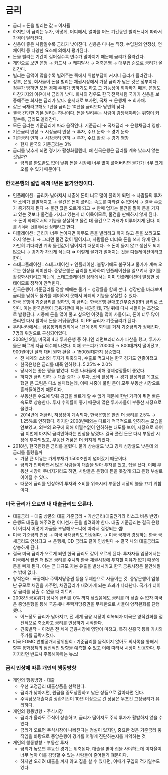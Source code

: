 # 금리

* 금리 = 돈을 빌리는 값 = 이자율
* 하지만 이 금리는 누가, 어떻게, 어디에서, 얼마를 어느 기간동안 빌리느냐에 따라서 가격이 달라진다.
* 신용이 좋은 사람일수록 금리가 낮아진다. 신용은 다니는 직장, 수입원의 안정성, 연체이력 등 다양한 요소에 의해서 평가된다.
* 돈을 빌리는 기간이 길어질수록 변수가 많아지기 때문에 금리가 올라간다.
* 개인으로 보면 은행 → 카드사 → 캐피탈사 → 저축은행 → 대부업 순으로 금리가 올라간다.
* 빌리는 금액이 많을수록 빌려주는 쪽에서 위험부담이 커지니 금리가 올라간다.
* 정부, 은행, 회사들이 돈을 빌리는 채권시장에서 가장 금리가 낮은 것은 정부이다. 정부가 망하면 모든 경제 주체가 망하기도 하고 그 가능성이 희박하기 때문. 은행도 마찬가지의 이유에서 금리가 낮다. 회사의 경우도 한국 전력처럼 국가가 신용을 보증해주는 회사는 금리가 낮다. 순서대로 보자면, 국채 → 은행채 → 회사채.
* 같은 국채라고해도 1년물 금리는 10년물 금리보다 당연히 낮다.
* 결국 간단한 기본 원리는 하나이다. 돈을 빌려주는 사람이 감당해야하는 위험이 커질수록, 금리도 올라간다.
* 모든 금리는 기준금리에 따라 움직인다. 기준금리 → 국채금리 → 은행채금리 영향.
* 기준금리 인상 → 시장금리 인상 → 투자, 수요 둔화 → 경기 둔화
* 기준금리 인하 → 시장금리 인하 → 투자, 수요 활성 → 경기 팽창
  * 현재 한국의 기준금리는 3%
* 금리를 낮추게 되면 경기가 활성화될텐데, 왜 한국은행은 금리를 계속 낮추지 않는 것일까?
  * 금리를 한도끝도 없이 낮춰 돈을 시장에 너무 많이 풀어버리면 물가가 너무 크게 오를 수 있기 때문이다.

###

### 한국은행의 설립 목적 1번은 물가안정이다.

* 인플레이션 : 금리가 낮아져서 시중에 돈이 너무 많이 풀리게 되면 → 사람들의 투자와 소비가 활발해지고 → 물건은 돈이 풀리는 속도를 따라갈 수 없어서 → 결국 수요가 증가하게 된다 → 물건 값은 오르게 되고 → 판매 업자는 물건을 팔아 돈을 가지고 있는 것보다 물건을 가지고 있는게 더 이득이므로, 물건을 판매하지 않게 된다. → 돈이 화폐로서의 기능을 상실하고 물건 대 물건으로 거래가 이루어지게 된다. 이를 `하이퍼 인플레이션` 상태라고 한다.
* 디플레이션 : 금리가 너무 높아지면 아무도 돈을 빌리려고 하지 않고 돈을 쓰려고도 하지 않는다. → 그러면 물건 값이 떨어지고, 사람들은 더더욱 돈을 쓰지 않게 된다. 가만히 기다리면 계속 물건값이 떨어지기 때문이다. → 돈이 돌지 않고 생산도 되지 않으니 → 경기가 차갑게 식는다 ⇒ 이렇게 물가가 떨어지는 것을 디플레이션이라고 한다.
* 스태그플레이션 : 스테그네이션 + 인플레이션. 불황기에도 불구하고 물가가 계속 오르는 현상을 의미한다. 중앙은행은 금리를 인하하여 인플레이션을 일으켜서 경기를 활성화시키려고 하는데, 스테그플레이션 상태에서는 이미 인플레이션이 발생한 상태이므로 정책이 안먹힌다.
* 한국은행이 기준금리를 정할 때에는 물가 + 성장률을 함께 본다. 성장만을 바라보며 금리를 낮춰도 물가를 제어하지 못해서 화폐의 기능을 상실할 수 있다.
* 한국 은행이 기준금리를 정하면, 이 금리는 한국은행 환매조건부증권(RP) 금리로 쓰인다. 이는 한국은행이 금융기관에 파는 채권인데, 7일 뒤에 다시 사들이는 조건으로 발행된다. 시중에 돈을 많이 풀고 싶으면 이것을 많이 사들이고, 돈이 너무 많이 풀리면 다시 팔아서 돈을 거둬들인다. 이 RP 금리가 기준금리가 된다.
* 우리나라에서는 금융통화위원회에서 1년에 8회 회의를 거쳐 기준금리가 정해진다. 7명의 위원으로 구성되어있다.
* 2008년 9월, 미국의 4대 투자은행 중 하나인 리먼브라더스가 파산을 했고, 투자자들은 빠르게 자금 회수에 나섰다. 이때 코스피가 2000대 → 800대까지 떨어졌고, 900원이던 달러 대비 원화 환율 → 1500원대까지 상승했다.
  * 전 세계의 소비와 투자가 위축되자, 수출로 먹고사는 한국 경기도 안좋아졌고
  * 한국은행은 금리를 대폭 인하했다. 5.25%→ 2.0%
  * 당시에는 좋은 평을 받았다. 다른 나라들에 비해 경제성장률이 좋았다.
  * 하지만 금리 인하 → 대출 증가 → 투자, 소비 활성화 → 경기 활성화를 목표로 했던 큰 그림은 다소 실패했는데, 이때 시중에 풀린 돈이 모두 부동산 시장으로 흘러들어갔기 때문이다.
  * 부동산은 수요에 맞춰 공급을 빠르게 할 수 없기 때문에 한번 가격이 뛰면 빠른 속도로 상승한다. 투자 수익률이 좋기 때문에 많은 투자자들이 부동산 시장으로 몰렸다.
  * 2014년에 저금리, 저성장이 계속되자, 한국은행은 한번 더 금리를 2.5% → 1.25%로 인하했다. 하지만 2008년때와는 다르게 적극적으로 인하하는 모습을 안보였고, 외부의 요구에 의해 어쩔수없이 인하하는 태도를 보여, 시장으로 하여금 이번에 마지막 금리인하라는 인상을 남겼다. 결국 풀린 돈은 다시 부동산 시장에 투자되었고, 부동산 거품은 더 커지게 되었다.
* 2018년, 한국은행은 금리를 올렸다. 물가 상승률도 낮고 경제 성장률도 낮은데 왜 금리를 올렸을까
  * 가장 큰 이유는 가계부채가 1500조원이 넘어갔기 때문이다.
  * 금리가 인하하면서 많은 사람들이 대출을 받아 투자를 했고, 집을 샀다. 이때 부동산 시장이 무너지기라도 하면, 사람들은 은행에 돈을 못갚게 되고 은행 부실로 이어질 수 있다.
  * 때문에 금리를 인상하여 투자와 소비를 위축시켜 부동산 시장의 불을 끄기 위함이다.



### 미국 금리가 오르면 내 대출금리도 오른다.

* 대출금리 = 대출 상품의 대출 기준금리 + 가산금리(대출원가와 리스크 비용 반영)
* 은행도 대출을 해주려면 어디선가 돈을 빌려와야 한다. 대출 기준금리는 결국 은행이 어디서 어떻게 자금을 조달해오느냐에 따라서 결정되는 셈!
* 미국 기준금리 인상 → 미국 국채금리도 인상된다. → 미국 국채와 경쟁하는 한국 국채금리도 인상되고 → 은행채, CD 금리도 같이 인상된다 → 결국 나의 대출금리도 상승하게 된다.
* 결국 미국 금리가 오르게 되면 한국 금리도 같이 오르게 된다. 투자자들 입장에서는 미국에서 훨씬 더 많은 금리를 주니까 한국 채권시장에 투자할 이유가 없기 때문에 돈을 빼게 된다. 이는 곧 대규모 자본 유출을 발생시키고 한국 금융시장은 불안해질 수 밖에 없다.
* 양적완화 : 국공채나 주택저당증권 등을 무제한으로 사들이는 것. 중앙은행이 엄청난 규모로 채권을 사주면, 채권금리가 내려가게 되는 효과가 나타난다. 국가가 더이상 금리를 낮출 수 없을 때 치트키.
* 2008년 금융위기 당시에 금리를 0% 까지 낮췄음에도 금리를 더 낮출 수 없자 미국은 중앙은행을 통해 국공채나 주택저당증권을 무제한으로 사들여 양적완화를 단행했다.
  * 어느정도 금리가 낮아지고, 전 세계 금융 시장이 회복되자 미국은 양적완화를 점진적으로 축소하고 금리를 인상하기 시작한다.
  * 긴축발작 = 이것은 전 세계 금융시장에 영향이 미쳤고, 특히 신흥국 통화 가치와 주가를 급락시켰다.
* 미국 FOMC 연방공개시장위원회 : 기준금리를 움직이지 않아도 의사록을 통해서 향후 통화정책의 점진적인 방향을 예측할 수 있고 이에 따라서 시장이 반응한다. 투자자라면 반드시 주목해야하는 뉴스!



### 금리 인상에 따른 개인의 행동방향

* 개인의 행동방향 - 대출
  * 우선 고정금리 대출상품을 선택한다.
  * 금리가 낮아지면, 원금을 중도상환하고 낮은 상품으로 갈아타면 된다.
  * 주택담보대출처럼 상환기간이 10년 이상으로 긴 상품은 무조건 고정금리가 유리하다.
* 개인의 행동방향 - 주식시장
  * 금리가 올라도 주식이 상승하고, 금리가 떨어져도 주식 투자가 활발하지 않을 수 있다.
  * 금리가 오르면 주식시장이 나빠진다는 정설이 있지만, 중요한 것은 기준금리 움직임을 바탕으로 중앙은행이 경기를 어떻게 진단하는지를 파악하는 것
* 개인의 행동방향 - 부동산 투자
  * 금리가 높으면 부동산 경기는 위축된다. 대출을 받아 집을 사야하는데 이자율이 너무 높아 이를 감당할 수 있는 사람들이 줄어들기 떄문이다.
  * 하지만 오히려 대출을 끼지 않고 집을 살 수 있다면, 이때가 구입의 적기일수도 있다.
